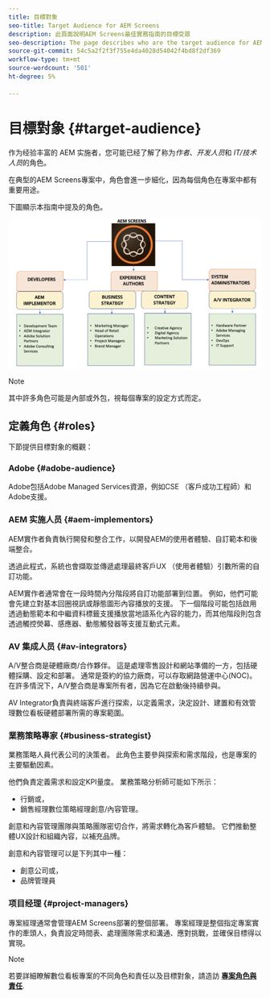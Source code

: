 ```yaml
---
title: 目標對象
seo-title: Target Audience for AEM Screens
description: 此頁面說明AEM Screens最佳實務指南的目標受眾
seo-description: The page describes who are the target audience for AEM Screens Best Practices Guide
source-git-commit: 54c5a2f2f3f755e4da4028d54042f4bd8f2df369
workflow-type: tm+mt
source-wordcount: '501'
ht-degree: 5%

---
```



# 目標對象 {#target-audience}

作为经验丰富的 AEM 实施者，您可能已经了解了称为&#x200B;*作者*、*开发人员*&#x200B;和 *IT/技术人员*&#x200B;的角色。

在典型的AEM Screens專案中，角色會進一步細化，因為每個角色在專案中都有重要用途。

下圖顯示本指南中提及的角色。

![](/help/assets/roles-used.png)

>[!NOTE]
>其中許多角色可能是內部或外包，視每個專案的設定方式而定。

## 定義角色 {#roles}

下節提供目標對象的概觀：

### Adobe {#adobe-audience}

Adobe包括Adobe Managed Services資源，例如CSE （客戶成功工程師）和Adobe支援。

### AEM 实施人员 {#aem-implementors}

AEM實作者負責執行開發和整合工作，以開發AEM的使用者體驗、自訂範本和後端整合。

透過此程式，系統也會擷取並傳遞處理最終客戶UX （使用者體驗）引數所需的自訂功能。

AEM實作者通常會在一段時間內分階段將自訂功能部署到位置。 例如，他們可能會先建立對基本回圈視訊或靜態圖形內容播放的支援。 下一個階段可能包括啟用透過動態範本和中繼資料標籤支援播放當地語系化內容的能力，而其他階段則包含透過觸控熒幕、感應器、動態觸發器等支援互動式元素。

### AV 集成人员 {#av-integrators}

A/V整合商是硬體廠商/合作夥伴。 這是處理零售設計和網站準備的一方，包括硬體採購、設定和部署。 通常是簽約的協力廠商，可以存取網路營運中心(NOC)。 在許多情況下，A/V整合商是專案所有者，因為它在啟動後持續參與。

AV Integrator負責與終端客戶進行探索，以定義需求，決定設計、建置和有效管理數位看板硬體部署所需的專案範圍。

### 業務策略專家 {#business-strategist}

業務策略人員代表公司的決策者。 此角色主要參與探索和需求階段，也是專案的主要驅動因素。

他們負責定義需求和設定KPI量度。 業務策略分析師可能如下所示：

* 行銷或，
* 銷售經理數位策略經理創意/內容管理。

創意和內容管理團隊與策略團隊密切合作，將需求轉化為客戶體驗。 它們推動整體UX設計和組織內容，以補充品牌。

創意和內容管理可以是下列其中一種：

* 創意公司或，
* 品牌管理員

### 项目经理 {#project-managers}

專案經理通常會管理AEM Screens部署的整個部署。 專案經理是整個指定專案實作的牽頭人，負責設定時間表、處理團隊需求和溝通、應對挑戰，並確保目標得以實現。

>[!NOTE]
>若要詳細瞭解數位看板專案的不同角色和責任以及目標對象，請造訪 **[專案角色與責任](https://helpx.adobe.com/experience-manager/6-5/screens/using/project-roles-responsibilities.html)**.
